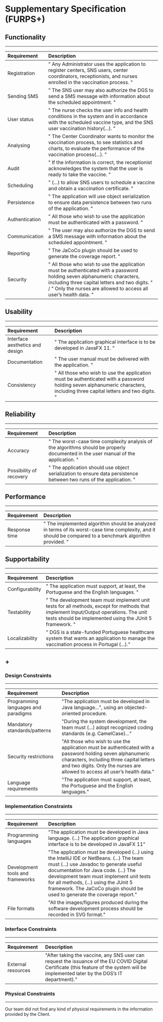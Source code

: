 # Supplementary Specification (FURPS+)

## Functionality

---

| Requirement    | Description                                                                                                                                                                                                                                    |
| :------------- | :--------------------------------------------------------------------------------------------------------------------------------------------------------------------------------------------------------------------------------------------- |
| Registration   | " Any Administrator uses the application to register centers, SNS users, center coordinators, receptionists, and nurses enrolled in the vaccination process. "                                                                                 |
| Sending SMS    | " The SNS user may also authorize the DGS to send a SMS message with information about the scheduled appointment. "                                                                                                                            |
| User status    | " The nurse checks the user info and health conditions in the system and in accordance with the scheduled vaccine type, and the SNS user vaccination history(...). "                                                                           |
| Analysing      | " The Center Coordinator wants to monitor the vaccination process, to see statistics and charts, to evaluate the performance of the vaccination process(...). "                                                                                |
| Audit          | " If the information is correct, the receptionist acknowledges the system that the user is ready to take the vaccine. "                                                                                                                        |
| Scheduling     | " (...) to allow SNS users to schedule a vaccine and obtain a vaccination certificate. "                                                                                                                                                       |
| Persistence    | " The application will use object serialization to ensure data persistence between two runs of the application. "                                                                                                                              |
| Authentication | " All those who wish to use the application must be authenticated with a password. "                                                                                                                                                           |
| Communication  | " The user may also authorize the DGS to send a SMS message with information about the scheduled appointment. "                                                                                                                                |
| Reporting      | " The JaCoCo plugin should be used to generate the coverage report. "                                                                                                                                                                          |
| Security       | " All those who wish to use the application must be authenticated with a password holding seven alphanumeric characters, including three capital letters and two digits. " / " Only the nurses are allowed to access all user’s health data. " |

## Usability

---

| Requirement                     | Description                                                                                                                                                                |
| :------------------------------ | :------------------------------------------------------------------------------------------------------------------------------------------------------------------------- |
| Interface aesthetics and design | " The application graphical interface is to be developed in JavaFX 11. "                                                                                                   |
| Documentation                   | " The user manual must be delivered with the application. "                                                                                                                |
| Consistency                     | " All those who wish to use the application must be authenticated with a password holding seven alphanumeric characters, including three capital letters and two digits. " |

## Reliability

---

| Requirement             | Description                                                                                                                        |
| :---------------------- | :--------------------------------------------------------------------------------------------------------------------------------- |
| Accuracy                | " The worst-case time complexity analysis of the algorithms should be properly documented in the user manual of the application. " |
| Possibility of recovery | " The application should use object serialization to ensure data persistence between two runs of the application. "                |

## Performance

---

| Requirement   | Description                                                                                                                                               |
| :------------ | :-------------------------------------------------------------------------------------------------------------------------------------------------------- |
| Response time | " The implemented algorithm should be analyzed in terms of its worst-case time complexity, and it should be compared to a benchmark algorithm provided. " |

## Supportability

---

| Requirement     | Description                                                                                                                                                                                      |
| :-------------- | :----------------------------------------------------------------------------------------------------------------------------------------------------------------------------------------------- |
| Configurability | " The application must support, at least, the Portuguese and the English languages. "                                                                                                            |
| Testability     | " The development team must implement unit tests for all methods, except for methods that implement Input/Output operations. The unit tests should be implemented using the JUnit 5 framework. " |
| Localizability  | " DGS is a state-funded Portuguese healthcare system that wants an application to manage the vaccination process in Portugal (...)."                                                             |

## +

### Design Constraints

---

| Requirement                         | Description                                                                                                                                                                                                                            |
| :---------------------------------- | :------------------------------------------------------------------------------------------------------------------------------------------------------------------------------------------------------------------------------------- |
| Programming languages and paradigms | "The application must be developed in Java language...", using an objected-oriented procedure.                                                                                                                                         |
| Mandatory standards/patterns        | "During the system development, the team must (...) adopt recognized coding standards (e.g. CamelCase)..."                                                                                                                             |
| Security restrictions               | "All those who wish to use the application must be authenticated with a password holding seven alphanumeric characters, including three capital letters and two digits. Only the nurses are allowed to access all user’s health data." |
| Language requirements               | "The application must support, at least, the Portuguese and the English languages."                                                                                                                                                    |

### Implementation Constraints

---

| Requirement                      | Description                                                                                                                                                                                                                                                                                                                                    |
| :------------------------------- | :--------------------------------------------------------------------------------------------------------------------------------------------------------------------------------------------------------------------------------------------------------------------------------------------------------------------------------------------- |
| Programming languages            | "The application must be developed in Java language. (...) The application graphical interface is to be developed in JavaFX 11"                                                                                                                                                                                                                |
| Development tools and frameworks | "The application must be developed (...) using the IntelliJ IDE or NetBeans. (...) The team must (...) use Javadoc to generate useful documentation for Java code. (...) The development team must implement unit tests for all methods, (...) using the JUnit 5 framework. The JaCoCo plugin should be used to generate the coverage report." |
| File formats                     | "All the images/figures produced during the software development process should be recorded in SVG format."                                                                                                                                                                                                                                    |

### Interface Constraints

---

| Requirement        | Description                                                                                                                                                                              |
| :----------------- | :--------------------------------------------------------------------------------------------------------------------------------------------------------------------------------------- |
| External resources | "After taking the vaccine, any SNS user can request the issuance of the EU COVID Digital Certificate (this feature of the system will be implemented later by the DGS’s IT department)." |

### Physical Constraints

---

Our team did not find any kind of physical requirements in the information provided by the Client.
